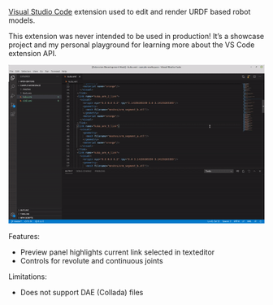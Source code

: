[Visual Studio Code](https://code.visualstudio.com/) extension used to edit and render URDF based robot models.

This extension was never intended to be used in production! It’s a showcase project and my personal playground for learning more about the VS Code extension API.

![URDF Designer](images/vscode-preview.gif)

Features:

* Preview panel highlights current link selected in texteditor
* Controls for revolute and continuous joints

Limitations:

* Does not support DAE (Collada) files
